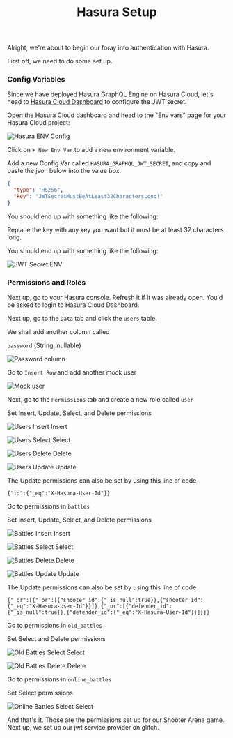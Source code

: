 ﻿---
title: "Hasura Setup"
metaTitle: "Hasura Authentication Setup | GraphQL Unity Hasura Tutorial"
metaDescription: "Setting up Hasura for authentication"
---

Alright, we're about to begin our foray into authentication with Hasura.

First off, we need to do some set up.

### Config Variables

Since we have deployed Hasura GraphQL Engine on Hasura Cloud, let's head to [Hasura Cloud Dashboard](https://cloud.hasura.io/?pg=learn-unity&plcmt=body&tech=default) to configure the JWT secret. 

Open the Hasura Cloud dashboard and head to the "Env vars" page for your Hasura Cloud project:

![Hasura ENV Config](https://graphql-engine-cdn.hasura.io/learn-hasura/assets/graphql-hasura/hasura-project-env-var.png)

Click on `+ New Env Var` to add a new environment variable.

Add a new Config Var called `HASURA_GRAPHQL_JWT_SECRET`, and copy and paste the json below into the value box.

```json
{
  "type": "HS256",
  "key": "JWTSecretMustBeAtLeast32CharactersLong!"
}
```

You should end up with something like the following:

Replace the key with any key you want but it must be at least 32 characters long.

You should end up with something like the following:

![JWT Secret ENV](https://graphql-engine-cdn.hasura.io/learn-hasura/assets/graphql-unity/authentication/jwt-secret-env.png)

### Permissions and Roles

Next up, go to your Hasura console. Refresh it if it was already open. You'd be asked to login to Hasura Cloud Dashboard.

Next up, go to the `Data` tab and click the `users` table.

We shall add another column called 

`password` (String, nullable)

![Password column](https://graphql-engine-cdn.hasura.io/learn-hasura/assets/graphql-unity/authentication/add-password.jpg)

Go to `Insert Row` and add another mock user

![Mock user](https://graphql-engine-cdn.hasura.io/learn-hasura/assets/graphql-unity/authentication/mock-user.jpg)

Next, go to the `Permissions` tab and create a new role called `user`

Set Insert, Update, Select, and Delete permissions

![Users Insert](https://graphql-engine-cdn.hasura.io/learn-hasura/assets/graphql-unity/authentication/user-insert.jpg)
Insert

![Users Select](https://graphql-engine-cdn.hasura.io/learn-hasura/assets/graphql-unity/authentication/user-select.jpg)
Select

![Users Delete](https://graphql-engine-cdn.hasura.io/learn-hasura/assets/graphql-unity/authentication/user-delete.jpg)
Delete

![Users Update](https://graphql-engine-cdn.hasura.io/learn-hasura/assets/graphql-unity/authentication/user-update.jpg)
Update

The Update permissions can also be set by using this line of code

`{"id":{"_eq":"X-Hasura-User-Id"}}`

Go to permissions in `battles`

Set Insert, Update, Select, and Delete permissions

![Battles Insert](https://graphql-engine-cdn.hasura.io/learn-hasura/assets/graphql-unity/authentication/battle-insert.jpg)
Insert

![Battles Select](https://graphql-engine-cdn.hasura.io/learn-hasura/assets/graphql-unity/authentication/battle-select.jpg)
Select

![Battles Delete](https://graphql-engine-cdn.hasura.io/learn-hasura/assets/graphql-unity/authentication/battle-delete.jpg)
Delete

![Battles Update](https://graphql-engine-cdn.hasura.io/learn-hasura/assets/graphql-unity/authentication/battle-update.jpg)
Update

The Update permissions can also be set by using this line of code

`{"_or":[{"_or":[{"shooter_id":{"_is_null":true}},{"shooter_id":{"_eq":"X-Hasura-User-Id"}}]},{"_or":[{"defender_id":{"_is_null":true}},{"defender_id":{"_eq":"X-Hasura-User-Id"}}]}]}`

Go to permissions in `old_battles`

Set Select and Delete permissions

![Old Battles Select](https://graphql-engine-cdn.hasura.io/learn-hasura/assets/graphql-unity/authentication/old-battles-select.jpg)
Select

![Old Battles Delete](https://graphql-engine-cdn.hasura.io/learn-hasura/assets/graphql-unity/authentication/old-battles-delete.jpg)
Delete

Go to  permissions in `online_battles`

Set Select permissions

![Online Battles Select](https://graphql-engine-cdn.hasura.io/learn-hasura/assets/graphql-unity/authentication/online-battles-select.jpg)
Select

And that's it. Those are the permissions set up for our Shooter Arena game. Next up, we set up our jwt service provider on glitch.

